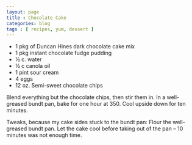 ```yaml
---
layout: page
title : Chocolate Cake
categories: blog
tags : [ recipes, yum, dessert ]
---
```


* 1 pkg of Duncan Hines dark chocolate cake mix
* 1 pkg instant chocolate fudge pudding
* ½ c. water
* ½ c canola oil
* 1 pint sour cream
* 4 eggs
* 12 oz. Semi-sweet chocolate chips

Blend everything but the chocolate chips, then stir them in. In a well-greased bundt pan, bake for one hour at 350. Cool upside down for ten minutes.

Tweaks, because my cake sides stuck to the bundt pan:
Flour the well-greased bundt pan.
Let the cake cool before taking out of the pan – 10 minutes was not enough time.
